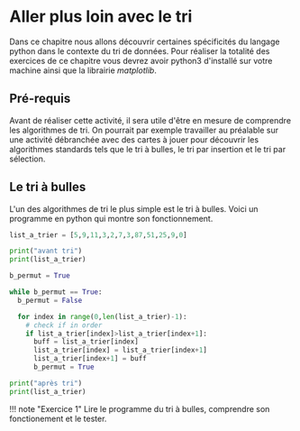 Aller plus loin avec le tri
=====================

Dans ce chapitre nous allons découvrir certaines spécificités du langage python dans le contexte du tri de données. Pour réaliser la totalité des exercices de ce chapitre vous devrez avoir python3 d'installé sur votre machine ainsi que la librairie *matplotlib*.

## Pré-requis

Avant de réaliser cette activité, il sera utile d'être en mesure de comprendre les algorithmes de tri. On pourrait par exemple travailler au préalable sur une activité débranchée avec des cartes à jouer pour découvrir les algorithmes standards tels que le tri à bulles, le tri par insertion et le tri par sélection. 

## Le tri à bulles

L'un des algorithmes de tri le plus simple est le tri à bulles. Voici un programme en python qui montre son fonctionnement.  

```py
list_a_trier = [5,9,11,3,2,7,3,87,51,25,9,0]

print("avant tri")
print(list_a_trier)

b_permut = True

while b_permut == True:
  b_permut = False

  for index in range(0,len(list_a_trier)-1):
    # check if in order
    if list_a_trier[index]>list_a_trier[index+1]:
      buff = list_a_trier[index]
      list_a_trier[index] = list_a_trier[index+1]
      list_a_trier[index+1] = buff
      b_permut = True

print("après tri")
print(list_a_trier)
```

!!! note "Exercice 1"
    Lire le programme du tri à bulles, comprendre son fonctionement et le tester.


